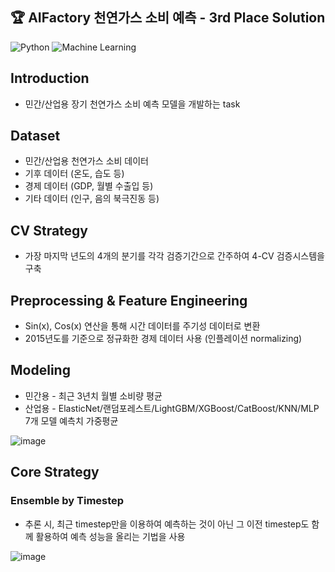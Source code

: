 ## 🏆 AIFactory 천연가스 소비 예측 - 3rd Place Solution
![Python](https://img.shields.io/badge/Python-3.8-blue.svg)
![Machine Learning](https://img.shields.io/badge/Machine%20Learning-Success-green)

## Introduction
- 민간/산업용 장기 천연가스 소비 예측 모델을 개발하는 task

## Dataset
- 민간/산업용 천연가스 소비 데이터
- 기후 데이터 (온도, 습도 등)
- 경제 데이터 (GDP, 월별 수출입 등)
- 기타 데이터 (인구, 음의 북극진동 등)

## CV Strategy
- 가장 마지막 년도의 4개의 분기를 각각 검증기간으로 간주하여 4-CV 검증시스템을 구축

## Preprocessing & Feature Engineering
- Sin(x), Cos(x) 연산을 통해 시간 데이터를 주기성 데이터로 변환
- 2015년도를 기준으로 정규화한 경제 데이터 사용 (인플레이션 normalizing)

## Modeling
- 민간용 - 최근 3년치 월별 소비량 평균
- 산업용 - ElasticNet/랜덤포레스트/LightGBM/XGBoost/CatBoost/KNN/MLP 7개 모델 예측치 가중평균

![image](https://github.com/user-attachments/assets/c4902b2b-5de2-45c8-9628-928bcf54316c)

## Core Strategy
### Ensemble by Timestep
- 추론 시, 최근 timestep만을 이용하여 예측하는 것이 아닌 그 이전 timestep도 함께 활용하여 예측 성능을 올리는 기법을 사용

![image](https://github.com/user-attachments/assets/b919ff5c-d701-4283-bf5c-ba70b9ca103d)
